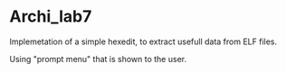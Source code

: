 # Archi_lab7

Implemetation of a simple hexedit, to extract usefull data from ELF files.

Using "prompt menu" that is shown to the user.
